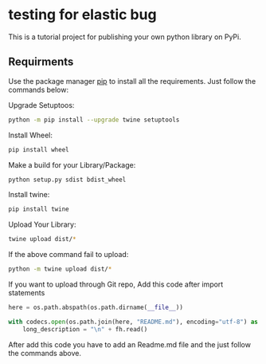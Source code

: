 # testing for elastic bug
This is a tutorial project for publishing your own python library on PyPi.

## Requirments

Use the package manager [pip](https://pip.pypa.io/en/stable/) to install all the requirements.
Just follow the commands below:

Upgrade Setuptoos:
```bash
python -m pip install --upgrade twine setuptools
```

Install Wheel:
```bash
pip install wheel
```

Make a build for your Library/Package:
```bash
python setup.py sdist bdist_wheel
```

Install twine:
```bash
pip install twine
```

Upload Your Library:
```bash
twine upload dist/*
```

If the above command fail to upload:
```bash
python -m twine upload dist/*
```



If you want to upload through Git repo,
Add this code after import statements
```python
here = os.path.abspath(os.path.dirname(__file__))

with codecs.open(os.path.join(here, "README.md"), encoding="utf-8") as fh:
    long_description = "\n" + fh.read()
```
After add this code you have to add an Readme.md file and the just follow the commands above.

